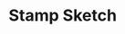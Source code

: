 # Stamp Sketch
<script src="../lib/processing.min.js"></script>
<canvas data-processing-sources="Stamp_Sketch.pde"></canvas>
